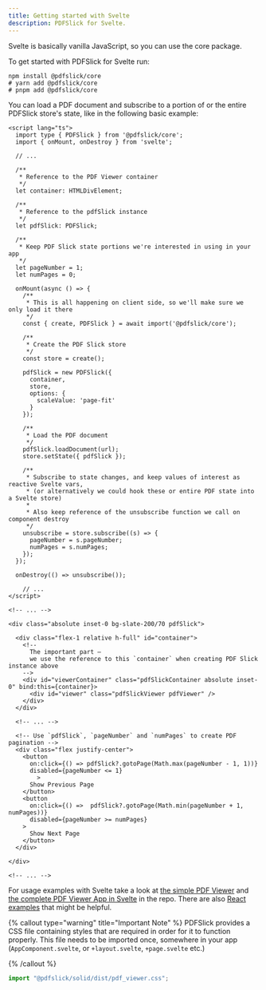 ```yaml
---
title: Getting started with Svelte
description: PDFSlick for Svelte.
---
```


Svelte is basically vanilla JavaScript, so you can use the core package.

To get started with PDFSlick for Svelte run:

```shell
npm install @pdfslick/core
# yarn add @pdfslick/core
# pnpm add @pdfslick/core
```

You can load a PDF document and subscribe to a portion of or the entire PDFSlick store's state, like in the following basic example:

```svelte
<script lang="ts">
  import type { PDFSlick } from '@pdfslick/core';
  import { onMount, onDestroy } from 'svelte';

  // ...

  /**
   * Reference to the PDF Viewer container
   */
  let container: HTMLDivElement;

  /**
   * Reference to the pdfSlick instance
   */
  let pdfSlick: PDFSlick;

  /**
   * Keep PDF Slick state portions we're interested in using in your app
   */
  let pageNumber = 1;
  let numPages = 0;

  onMount(async () => {
    /**
     * This is all happening on client side, so we'll make sure we only load it there
     */
    const { create, PDFSlick } = await import('@pdfslick/core');

    /**
     * Create the PDF Slick store 
     */
    const store = create();

    pdfSlick = new PDFSlick({
      container,
      store,
      options: {
        scaleValue: 'page-fit'
      }
    });

    /**
     * Load the PDF document
     */
    pdfSlick.loadDocument(url);
    store.setState({ pdfSlick });

    /**
     * Subscribe to state changes, and keep values of interest as reactive Svelte vars, 
     * (or alternatively we could hook these or entire PDF state into a Svelte store)
     * 
     * Also keep reference of the unsubscribe function we call on component destroy
     */
    unsubscribe = store.subscribe((s) => {
      pageNumber = s.pageNumber;
      numPages = s.numPages;
    });
  });

  onDestroy(() => unsubscribe());

	// ...
</script>

<!-- ... -->

<div class="absolute inset-0 bg-slate-200/70 pdfSlick">

  <div class="flex-1 relative h-full" id="container">
    <!--
      The important part —
      we use the reference to this `container` when creating PDF Slick instance above
    -->
    <div id="viewerContainer" class="pdfSlickContainer absolute inset-0" bind:this={container}>
      <div id="viewer" class="pdfSlickViewer pdfViewer" />
    </div>
  </div>

  <!-- ... -->

  <!-- Use `pdfSlick`, `pageNumber` and `numPages` to create PDF pagination -->
  <div class="flex justify-center">
    <button
      on:click={() => pdfSlick?.gotoPage(Math.max(pageNumber - 1, 1))}
      disabled={pageNumber <= 1}
		>
      Show Previous Page
    </button>
    <button
      on:click={() =>  pdfSlick?.gotoPage(Math.min(pageNumber + 1, numPages))}
      disabled={pageNumber >= numPages}
    >
      Show Next Page
    </button>
  </div>

</div>

<!-- ... -->
```

For usage examples with Svelte take a look at [the simple PDF Viewer](https://github.com/pdfslick/pdfslick/blob/main/apps/svelteweb/src/routes/simple-pdf-viewer/+page.svelte) and [the complete PDF Viewer App in Svelte](https://github.com/pdfslick/pdfslick/tree/main/apps/svelteweb/src/lib/PDFViewerApp) in the repo. There are also [React examples](https://github.com/pdfslick/pdfslick/tree/main/apps/web/examples) that might be helpful.

{% callout type="warning" title="Important Note" %}
PDFSlick provides a CSS file containing styles that are required in order for it to function properly. This file needs to be imported once, somewhere in your app (`AppComponent.svelte`, or `+layout.svelte`, `+page.svelte` etc.)

{% /callout %}

```js
import "@pdfslick/solid/dist/pdf_viewer.css";
```
